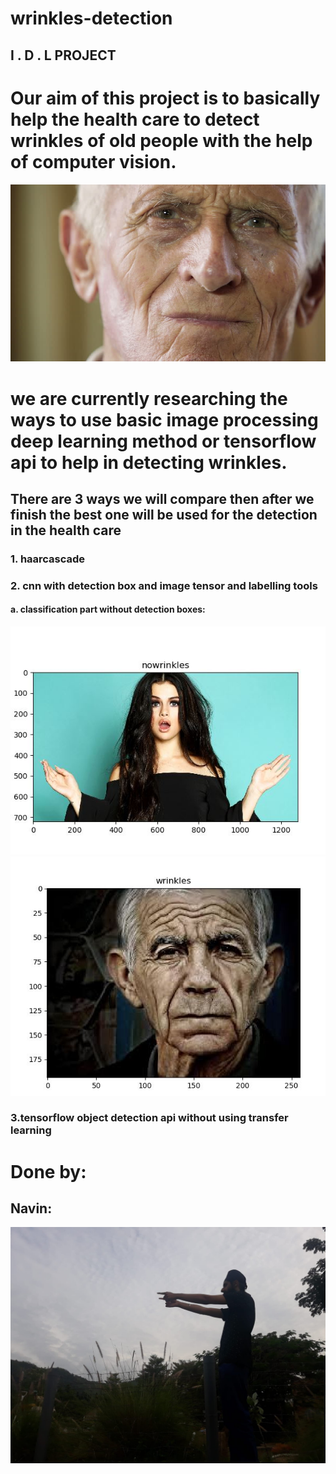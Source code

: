# wrinkles-detection


          



##                               I .    D   .     L        PROJECT



# Our aim of this project is to basically help the health care to detect wrinkles of old people with the help of computer vision.


<img src = "screenshots/1.jpg">


# we are currently researching the ways to use basic image processing deep learning method or tensorflow api to help in detecting wrinkles.




## There are 3 ways we will compare then after we finish the best one will be used for the detection in the health care


### 1. haarcascade






### 2. cnn with detection box and image tensor and labelling tools
#### a. classification part without detection boxes:




<img src = "screenshots\nowrinkles.JPG">





<img src = "screenshots\checksss.JPG">














### 3.tensorflow object detection api without using transfer learning

























# Done by:

## Navin:




<img src = "screenshots\navin.jpg">






































